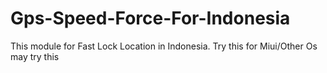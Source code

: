 # Gps-Speed-Force-For-Indonesia
This module for Fast Lock Location in Indonesia. Try this for Miui/Other Os may try this
